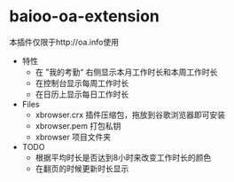 # baioo-oa-extension

本插件仅限于http://oa.info使用

- 特性
  - 在 ”我的考勤“ 右侧显示本月工作时长和本周工作时长
  - 在控制台显示每周工作时长
  - 在日历上显示每日工作时长
- Files
  - xbrowser.crx 插件压缩包，拖放到谷歌浏览器即可安装
  - xbrowser.pem 打包私钥
  - xbrowser 项目文件夹
- TODO
  - 根据平均时长是否达到8小时来改变工作时长的颜色
  - 在翻页的时候更新时长显示